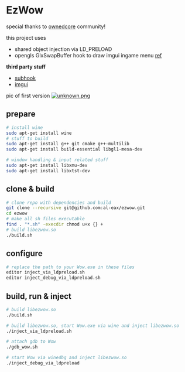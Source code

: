 # EzWow


special thanks to [ownedcore](https://www.ownedcore.com) community!


this project uses
* shared object injection via LD_PRELOAD 
* opengls GlxSwapBuffer hook to draw imgui ingame menu [ref](https://www.ownedcore.com/forums/world-of-warcraft/world-of-warcraft-bots-programs/wow-memory-editing/330135-linux-ld_preload-injection-without-patching-wine.html)

__third party stuff__

* [subhook](https://github.com/Zeex/subhook)
* [imgui](https://github.com/ocornut/imgui)


pic of first version
[![unknown.png](https://i.postimg.cc/zvRW54qM/unknown.png)](https://postimg.cc/YLMjznGf)


## prepare

```sh
# install wine
sudo apt-get install wine
# stuff to build
sudo apt-get install g++ git cmake g++-multilib
sudo apt-get install build-essential libgl1-mesa-dev 

# window handling & input related stuff
sudo apt-get install libxmu-dev
sudo apt-get install libxtst-dev
```

## clone & build

```sh
# clone repo with dependencies and build
git clone --recursive git@github.com:al-eax/ezwow.git
cd ezwow
# make all sh files executable
find . "*.sh" -execdir chmod u+x {} +
# build libezwow.so
./build.sh
```

## configure

```sh
# replace the path to your Wow.exe in these files
editor inject_via_ldpreload.sh
editor inject_debug_via_ldpreload.sh
```

## build, run & inject

```sh
# build libezwow.so
./build.sh

# build libezwow.so, start Wow.exe via wine and inject libezwow.so
./inject_via_ldpreload.sh

# attach gdb to Wow
./gdb_wow.sh

# start Wow via winedbg and inject libezwow.so
./inject_debug_via_ldpreload
```
